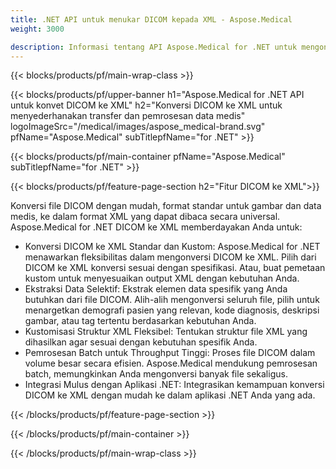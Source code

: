 ```yaml
---
title: .NET API untuk menukar DICOM kepada XML - Aspose.Medical
weight: 3000

description: Informasi tentang API Aspose.Medical for .NET untuk mengonversi DICOM ke XML
---
```


{{< blocks/products/pf/main-wrap-class >}}

{{< blocks/products/pf/upper-banner h1="Aspose.Medical for .NET API untuk konvet DICOM ke XML" h2="Konversi DICOM ke XML untuk menyederhanakan transfer dan pemrosesan data medis" logoImageSrc="/medical/images/aspose_medical-brand.svg" pfName="Aspose.Medical" subTitlepfName="for .NET" >}}

{{< blocks/products/pf/main-container pfName="Aspose.Medical" subTitlepfName="for .NET" >}}

{{< blocks/products/pf/feature-page-section h2="Fitur DICOM ke XML">}}

<p>Konversi file DICOM dengan mudah, format standar untuk gambar dan data medis, ke dalam format XML yang dapat dibaca secara universal. Aspose.Medical for .NET DICOM ke XML memberdayakan Anda untuk:</p>

<ul>
<li>Konversi DICOM ke XML Standar dan Kustom: Aspose.Medical for .NET menawarkan fleksibilitas dalam mengonversi DICOM ke XML. Pilih dari DICOM ke XML konversi sesuai dengan spesifikasi. Atau, buat pemetaan kustom untuk menyesuaikan output XML dengan kebutuhan Anda.</li>
<li>Ekstraksi Data Selektif: Ekstrak elemen data spesifik yang Anda butuhkan dari file DICOM. Alih-alih mengonversi seluruh file, pilih untuk menargetkan demografi pasien yang relevan, kode diagnosis, deskripsi gambar, atau tag tertentu berdasarkan kebutuhan Anda.</li>
<li>Kustomisasi Struktur XML Fleksibel: Tentukan struktur file XML yang dihasilkan agar sesuai dengan kebutuhan spesifik Anda.</li>
<li>Pemrosesan Batch untuk Throughput Tinggi: Proses file DICOM dalam volume besar secara efisien. Aspose.Medical mendukung pemrosesan batch, memungkinkan Anda mengonversi banyak file sekaligus.</li>
<li>Integrasi Mulus dengan Aplikasi .NET: Integrasikan kemampuan konversi DICOM ke XML dengan mudah ke dalam aplikasi .NET Anda yang ada.</li>
</ul>

{{< /blocks/products/pf/feature-page-section >}}

{{< /blocks/products/pf/main-container >}}

{{< /blocks/products/pf/main-wrap-class >}}
